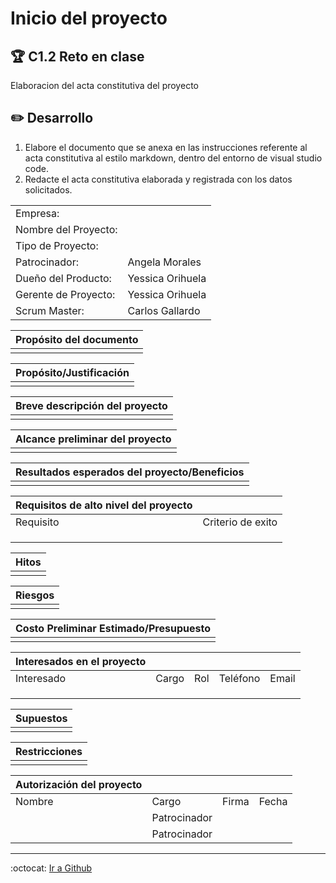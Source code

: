 # Inicio del proyecto

## :trophy: C1.2 Reto en clase

Elaboracion del acta constitutiva del proyecto

## :pencil2: Desarrollo

1. Elabore el documento que se anexa en las instrucciones referente al acta constitutiva al estilo markdown, dentro del entorno de visual studio code.
2. Redacte el acta constitutiva elaborada y registrada con los datos solicitados.  

|  |  |
| --- | --- |
| Empresa: | |
| Nombre del Proyecto: | |
| Tipo de Proyecto: |  |
| Patrocinador: | Angela Morales |
| Dueño del Producto: | Yessica Orihuela |
| Gerente de Proyecto: | Yessica Orihuela  |
| Scrum Master: | Carlos Gallardo |



| Propósito del documento|
| --- |
| |

| Propósito/Justificación|
| --- |
| |

| Breve descripción del proyecto|
| --- |
| |

| Alcance preliminar del proyecto|
| --- |
| |

| Resultados esperados del proyecto/Beneficios|
| --- |
| |

| Requisitos de alto nivel del proyecto||
| --- | --- |
| Requisito|Criterio de exito|
| | |
| | |
| | |

| Hitos|
| --- |
| |

| Riesgos|
| --- |
| |

| Costo Preliminar Estimado/Presupuesto|
| --- |
| |

| Interesados en el proyecto| | | | |
| --- | --- | --- | --- | --- |
| Interesado|Cargo|Rol|Teléfono|Email|
| | | | | |
| | | | | |
| | | | | |

| Supuestos|
| --- |
| |

| Restricciones|
| --- |
| |

| Autorización del proyecto| | | |
| --- | --- | --- | --- |
| Nombre|Cargo|Firma|Fecha|
| | Patrocinador| | |
| | Patrocinador| | |
___


:octocat: [Ir a Github](https://github.com/yessi-github/AnalisisAvanzado-2021.git)